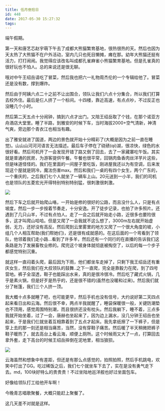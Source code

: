 ```yaml
---
title: 伍月叁拾日
id: 448
date: 2017-05-30 15:27:32
tags:
---
```


端午假期。

第一天和唐艺芯赵宇萌下午去了成都大熊猫繁育基地，很热很热的天。然后也因为天太热了大熊猫不在户外活动，室内几只也死目懒摊，瘫在那。幼年大熊猫还挺有活力，打打闹闹。我觉得应该改名叫成都孔雀麻雀小熊猫繁育基地。但是孔雀真的很好玩也不怕人。总的来说还是很无聊。

哦对中午王绍岳请吃了冒菜，然后我也把六一礼物周杰伦的一个专辑给他了。冒菜还是没有数，撑到爆炸。

然后由于阿姨六点二十之前不让出围合，领队让我们六点十分集合，所以我们打算去校外住。最后是仨人挤了一个标间。十四楼，靠近高速，有点点吵，不过反正也没睡几个小时。

然后第二天五点十分闹钟，搞到六点才出门。又陪王绍岳取了个钱，在那个诺亚方舟酒店大堂里。睡了半路，到雅安的时候下车，当时海拔2000+空气清新，神清气爽，旁边那个青衣江也相当有趣。

出了雅安就进了国道，两边的景色就开始十分精彩了(大概是因为之前一直在睡觉)。山山山河河河语言无法描述。最后车子停在了硗碛(qi)湖，很凉快，绿色的水很好看。然后司机开了一会发现开错了路又倒了回去，去了一家藏寨吃午饭。其实就是普通的民房，为游客提供午餐。午餐也很平常，回锅肉鱼香肉丝洋芋片这些，但是味道怪怪的。我们在里面的一间屋子里吃饭，刚进屋我还以为有空调，后来发现这个屋就是阴冷，魔法伤害max。然后和我们一桌的有四个女生，两个广东的，一个重庆的，之后我们七个人就坐了一辆车上山。20元送到一小半，我们的司机也是领队的五菱宏光开得特别特别特别猛，很刺激很刺激。

![](http://eremite-1252628011.cossh.myqcloud.com/wp-content/uploads/2017/05/20170529_161322.jpg)

然后下车之后就开始爬山咯，一开始是修的很好的公路，而且没什么人，只是有点坡度，然后一步一步按着节奏走，十分安逸。开了徒步记录，也拍了许多照片。还遇到了几只山羊，不过有点怕人。走了一会之后就开始走小路，近很多也要险很多，这才叫爬山哈哈。但是又爬了一会我就不这么想了，3000m左右就开始虚弱，无力，还好没有高反。然后爬到云里雾里的地方又爬了一个很大角度的坡，小组几个人相互帮助(我们帮她们)，还是很有成就感的。在这后面的一个弯看到了领队，他领着我们走小路...看到了许多羊，然后还有一个同行的在直播的告诉我们这条路是为了发展畜牧业修的。爬完这个坡身体就彻底被掏空了，以后的每一个步子都感觉特别沉重。

就这样一直闷着头爬，最后因为下雨，他们都坐车走掉了，只剩下我王绍岳还有重庆女生，然后我们在大叔领队的鼓舞..之下一直爬，完全是靠毅力在爬，到了四号营地。裤子全湿透，鞋子也能踩出水来，真的是很冷很冷。然后吃了藏式火锅，几乎是素火锅，但是好歹是热乎的，还是很不错的(虽然也没暖和过来)。然后我们就分了帐篷，我们三个人挤一顶。

我大概十点多就睡了吧，也可能更早，然后手机也没有信号，大约说好第二天四点起来看日出和云海。然后很不幸，两点半我就醒了，睡袋保暖很一般，关键防潮垫也不顶用，感觉周围特别潮，而且很挤还没有枕头。然后我躺下，睡不着，三点多我就开始坐着，过了一会，唐赫也坐起来了，因为边上漏水，没几分钟王绍岳也坐起来，于是我们仨就坐着互相靠着到了五点才起床。我先拿纸擦了一下裤子，但是穿上去的那一刻还是相当痛苦，当然，没有穿鞋子痛苦。然后暖了半天稍微把裤子鞋子暖热了，就去高台上看云海，顺便上厕所。这个时候雨又大了一点，打算回去拿外套，走下高台的时候王绍岳摔倒在泥地里，相当狼狈。

![](http://eremite-1252628011.cossh.myqcloud.com/wp-content/uploads/2017/05/20170530_055751.jpg)

云海虽然和想象中有差距，但还是有那么点感觉的，拍照拍照，然后手机跳电，欢笑中打出了GG。吃过稀饭之后，我们七个就坐车下去了，实在是没有勇气走下去。md，100块好特么的贵贵贵！不过坐陆地巡洋舰也好过坐面包车。

好像给领队打工给他开车啊！

今晚青志唱歌聚餐，大概只能赶上聚餐了。

这几天差不对就是这样。